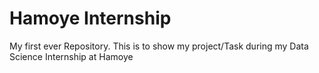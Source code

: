 # Hamoye Internship
My first ever Repository. This is to show my project/Task during my Data Science Internship at Hamoye 
